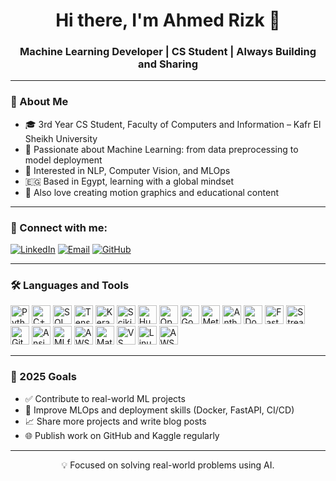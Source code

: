 <!-- README.md -->

<h1 align="center">Hi there, I'm Ahmed Rizk 👋</h1>
<h3 align="center">Machine Learning Developer | CS Student | Always Building and Sharing</h3>

---

### 🚀 About Me
- 🎓 3rd Year CS Student, Faculty of Computers and Information – Kafr El Sheikh University  
- 🤖 Passionate about Machine Learning: from data preprocessing to model deployment  
- 🧠 Interested in NLP, Computer Vision, and MLOps  
- 🇪🇬 Based in Egypt, learning with a global mindset  
- 🎥 Also love creating motion graphics and educational content

---

### 📡 Connect with me:

<p align="left">
  <a href="https://www.linkedin.com/in/ahmedrizkgawish/" target="_blank"><img alt="LinkedIn" src="https://img.shields.io/badge/LinkedIn-blue?style=for-the-badge&logo=linkedin&logoColor=white"></a>
  <a href="mailto:arizk4276@gmail.com"><img alt="Email" src="https://img.shields.io/badge/Email-D14836?style=for-the-badge&logo=gmail&logoColor=white"></a>
  <a href="https://github.com/ahmedrizk404"><img alt="GitHub" src="https://img.shields.io/badge/GitHub-100000?style=for-the-badge&logo=github&logoColor=white"></a>
</p>

---

### 🛠️ Languages and Tools

<p align="left">
<!-- Languages -->
<img src="https://cdn.jsdelivr.net/gh/devicons/devicon/icons/python/python-original.svg" height="30" title="Python"/>
<img src="https://cdn.jsdelivr.net/gh/devicons/devicon/icons/cplusplus/cplusplus-original.svg" height="30" title="C++"/>
<img src="https://cdn.jsdelivr.net/gh/devicons/devicon/icons/sqlite/sqlite-original.svg" height="30" title="SQL"/>

<!-- ML Libraries -->
<img src="https://cdn.jsdelivr.net/gh/devicons/devicon/icons/tensorflow/tensorflow-original.svg" height="30" title="TensorFlow"/>
<img src="https://cdn.jsdelivr.net/gh/devicons/devicon/icons/keras/keras-original.svg" height="30" title="Keras"/>
<img src="https://upload.wikimedia.org/wikipedia/commons/0/05/Scikit_learn_logo_small.svg" height="30" title="Scikit-learn"/>
<img src="https://huggingface.co/front/assets/huggingface_logo-noborder.svg" height="30" title="Hugging Face Transformers"/>

<!-- GenAI -->
<img src="https://upload.wikimedia.org/wikipedia/commons/0/01/OpenAI_Logo.svg" height="30" title="OpenAI"/>
<img src="https://upload.wikimedia.org/wikipedia/commons/thumb/e/e9/Bard_logo.svg/2560px-Bard_logo.svg.png" height="30" title="Google Bard"/>
<img src="https://upload.wikimedia.org/wikipedia/commons/f/ff/Meta_AI_logo.png" height="30" title="Meta LLaMA"/>
<img src="https://upload.wikimedia.org/wikipedia/commons/4/4f/Anthropic_logo.png" height="30" title="Anthropic Claude"/>

<!-- Deployment / MLOps -->
<img src="https://cdn.jsdelivr.net/gh/devicons/devicon/icons/docker/docker-original.svg" height="30" title="Docker"/>
<img src="https://cdn.jsdelivr.net/gh/devicons/devicon/icons/fastapi/fastapi-original.svg" height="30" title="FastAPI"/>
<img src="https://cdn.jsdelivr.net/gh/devicons/devicon/icons/streamlit/streamlit-original.svg" height="30" title="Streamlit"/>
<img src="https://cdn.jsdelivr.net/gh/devicons/devicon/icons/git/git-original.svg" height="30" title="Git"/>
<img src="https://upload.wikimedia.org/wikipedia/commons/2/24/Ansible_logo.svg" height="30" title="Ansible"/>
<img src="https://upload.wikimedia.org/wikipedia/commons/e/ed/Mlflow-logo-black-background.png" height="30" title="MLflow"/>
<img src="https://a0.awsstatic.com/libra-css/images/logos/aws_logo_smile_1200x630.png" height="30" title="AWS"/>

  <!-- Data Viz -->
  <img src="https://matplotlib.org/_static/logo2_compressed.svg" height="30" title="Matplotlib"/>

  <!-- Notebooks / Platforms -->

  <!-- Tools -->
  <img src="https://cdn.jsdelivr.net/gh/devicons/devicon/icons/vscode/vscode-original.svg" height="30" title="VS Code"/>
  <img src="https://cdn.jsdelivr.net/gh/devicons/devicon/icons/linux/linux-original.svg" height="30" title="Linux"/>
  <img src="https://cdn.jsdelivr.net/gh/devicons/devicon/icons/amazonwebservices/amazonwebservices-original.svg" height="30" title="AWS"/>

</p>

---

### 🎯 2025 Goals
- ✅ Contribute to real-world ML projects
- 🔬 Improve MLOps and deployment skills (Docker, FastAPI, CI/CD)
- 📈 Share more projects and write blog posts
- 🌐 Publish work on GitHub and Kaggle regularly

---

<p align="center">💡 Focused on solving real-world problems using AI.</p>
